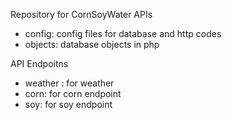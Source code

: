 Repository for CornSoyWater APIs

* config: config files for database and http codes
* objects: database objects in php

API Endpoitns
* weather : for weather 
* corn: for corn endpoint
* soy: for soy endpoint